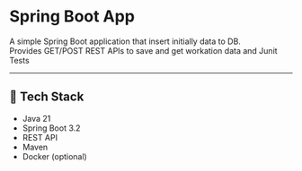 # Spring Boot App

A simple Spring Boot application that insert initially data to DB.  
Provides GET/POST REST APIs to save and get workation data and Junit Tests

---

## 🧰 Tech Stack

- Java 21
- Spring Boot 3.2
- REST API
- Maven
- Docker (optional)
